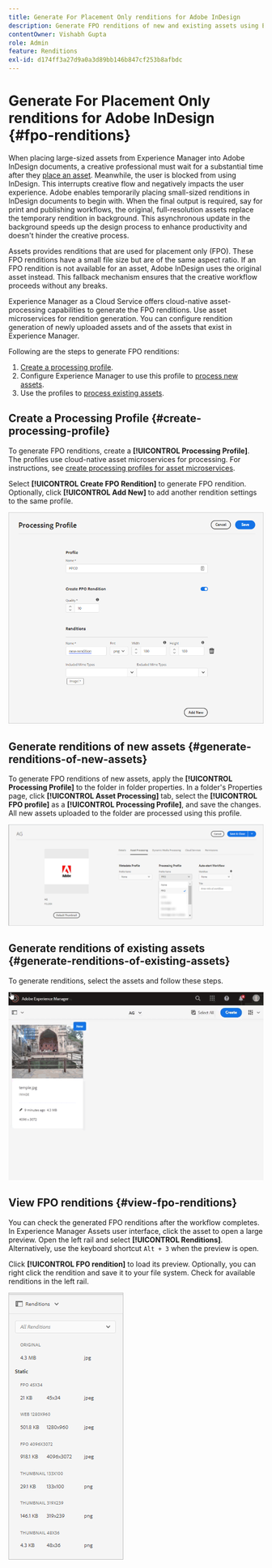 ```yaml
---
title: Generate For Placement Only renditions for Adobe InDesign
description: Generate FPO renditions of new and existing assets using Experience Manager Assets workflow and ImageMagick.
contentOwner: Vishabh Gupta
role: Admin
feature: Renditions
exl-id: d174ff3a27d9a0a3d89bb146b847cf253b8afbdc
---
```


# Generate For Placement Only renditions for Adobe InDesign {#fpo-renditions}

When placing large-sized assets from Experience Manager into Adobe InDesign documents, a creative professional must wait for a substantial time after they [place an asset](https://helpx.adobe.com/indesign/using/placing-graphics.html). Meanwhile, the user is blocked from using InDesign. This interrupts creative flow and negatively impacts the user experience. Adobe enables temporarily placing small-sized renditions in InDesign documents to begin with. When the final output is required, say for print and publishing workflows, the original, full-resolution assets replace the temporary rendition in background. This asynchronous update in the background speeds up the design process to enhance productivity and doesn't hinder the creative process.

Assets provides renditions that are used for placement only (FPO). These FPO renditions have a small file size but are of the same aspect ratio. If an FPO rendition is not available for an asset, Adobe InDesign uses the original asset instead. This fallback mechanism ensures that the creative workflow proceeds without any breaks.

Experience Manager as a Cloud Service offers cloud-native asset-processing capabilities to generate the FPO renditions. Use asset microservices for rendition generation. You can configure rendition generation of newly uploaded assets and of the assets that exist in Experience Manager.

Following are the steps to generate FPO renditions:
1. [Create a processing profile](#create-processing-profile).
1. Configure Experience Manager to use this profile to [process new assets](#generate-renditions-of-new-assets). 
1. Use the profiles to [process existing assets](#generate-renditions-of-existing-assets).

## Create a Processing Profile {#create-processing-profile}

To generate FPO renditions, create a **[!UICONTROL Processing Profile]**. The profiles use cloud-native asset microservices for processing. For instructions, see [create processing profiles for asset microservices](asset-microservices-configure-and-use.md).

Select **[!UICONTROL Create FPO Rendition]** to generate FPO rendition. Optionally, click **[!UICONTROL Add New]** to add another rendition settings to the same profile.

![create-processing-profile-fpo-renditions](assets/create-processing-profile-fpo-renditions.png)

## Generate renditions of new assets {#generate-renditions-of-new-assets}

To generate FPO renditions of new assets, apply the **[!UICONTROL Processing Profile]** to the folder in folder properties. In a folder's Properties page, click **[!UICONTROL Asset Processing]** tab, select the **[!UICONTROL FPO profile]** as a **[!UICONTROL Processing Profile]**, and save the changes. All new assets uploaded to the folder are processed using this profile.

![add-fpo-rendition](assets/add-fpo-rendition.png)


## Generate renditions of existing assets {#generate-renditions-of-existing-assets}

To generate renditions, select the assets and follow these steps.

![fpo-existing-asset-reprocess](assets/fpo-existing-asset-reprocess.gif)


## View FPO renditions {#view-fpo-renditions}

You can check the generated FPO renditions after the workflow completes. In Experience Manager Assets user interface, click the asset to open a large preview. Open the left rail and select **[!UICONTROL Renditions]**. Alternatively, use the keyboard shortcut `Alt + 3` when the preview is open.

Click **[!UICONTROL FPO rendition]** to load its preview. Optionally, you can right click the rendition and save it to your file system. Check for available renditions in the left rail.

![rendition_list](assets/list-renditions.png)
